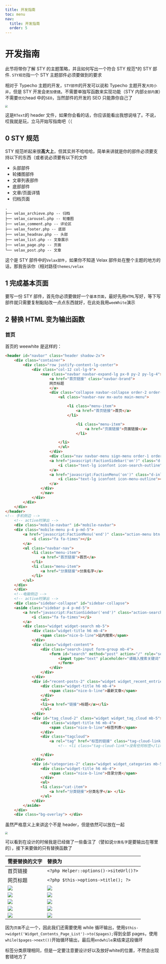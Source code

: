 ```yaml
---
title: 开发指南
toc: menu
nav:
  title: 开发指南
  order: 5
---
```


# 开发指南

此节将带你了解 STY 的主题策略，并且如何写出一个符合 STY 规范\*的 STY 部件. `STY规范`指一个 STY 主题部件必须要做到的要求

相对于 Typecho 主题的开发，`STY部件`的开发可以说和 Typecho 主题开发`大同小异`，但是 STY 开发会`更加便捷`。不需要单独写函数来实现功能（STY 内部`全部内置`）不需要`优化`head 中的`SEO`，当然部件的开发的 SEO 只能靠你自己了

<img src="https://https://cdn.my-api.cn/user/w/asset-pic-gitee/20210921072345.png" style="zoom: 50%">

这是`RText`的 header 文件，如果你会看的话，你应该能看出我想说啥了。不说，哎我就是玩，立马开始写指南吧（（

## 0 STY 规范

STY 规范听起来很**高大上**，但其实并不哈哈哈，简单来讲就是你的部件必须要支持以下的东西（或者说必须要有以下的文件

- 头部部件
- 轮播图部件
- 文章列表部件
- 底部部件
- 文章/页面详情
- 归档页面

```tree
.
├── velax_archieve.php -- 归档
├── velax_carousel.php -- 轮播图
├── velax_comment.php -- 评论区
├── velax_footer.php -- 底部
├── velax_headnav.php -- 头部
├── velax_list.php -- 文章展示
├── velax_page.php -- 页面
└── velax_post.php -- 文章
```

这个是 STY 部件中的`Velax部件`，如果你不知道 Velax 部件处在整个主题的地方的话，那我告诉你（相对路径`themes/velax`

## 1 完成基本页面

要写一份 STY 部件，首先你必须要做好一个`基本页面`，最好先用`HTML`写好，等下写部件就只需要复制黏贴改一点点东西就好，在此处我用`weeWhite`演示

## 2 替换 HTML 变为输出函数

### 首页

首页的 weewhite 是这样的：

```html
<header id="navbar" class="header shadow-2x">
    <div class="container">
        <div class="row justify-content-lg-center">
            <div class="col-12 col-lg-9">
                <nav class="navbar navbar-expand-lg px-0 py-2 py-lg-4">
                    <a href="首页链接" class="navbar-brand">
                    网页标题
                    </a>
                    <div class="collapse navbar-collapse order-2 order-lg-1">
                        <ul class="navbar-nav mx-auto main-menu">

                            <li class="menu-item">
                                <a href="首页链接">首页</a>
                            </li>

                                <li class="menu-item">
                                    <a href="页面链接">页面链接</a>
                                </li>

                        </li>
                        </ul>
                    </div>
                    <div class="nav navbar-menu sign-menu order-1 order-lg-2">
                    <a href="javascript:FactionSidebar('on')" class="d-inline-block action-search action-sidebar" id="action-sidebar">
                        <i class="text-lg iconfont icon-search-outline"></i>
                    </a>
                    <a href="javascript:FactionMenu('on')" class="d-inline-block d-lg-none action-menu pl-4" id="action-menu">
                        <i class="text-lg iconfont icon-menu-outline"></i>
                    </a>
                </div>
                </nav>
            </div>
        </div>
    </div>
</header>
<!-- 手机侧边 -->
    <!-- active时弹出 -->
    <div class="mobile-navbar" id="mobile-navbar">
    <div class="mobile-menu p-4 p-md-5">
        <a href="javascript:FactionMenu('end')" class="action-menu btn btn-light px-2 mb-4" id="action-menu">
            <i class="fa fa-times"></i>
        </a>
        <ul class="navbar-nav">
            <li class="menu-item">
                <a href="首页链接">首页</a>
            </li>
            <li class="menu-item">
                <a href="分类链接">分类名字</a>
            </li>
        </ul>
    </div>
    </div>
    <!--电脑侧边 -->
    <!-- active时弹出 -->
    <div class="sidebar-collapse" id="sidebar-collapse">
    <aside class="sidebar p-4 p-md-5">
        <a href="javascript:FactionSidebar('end')" class="action-search btn btn-light px-2 mb-4" id="action-search">
            <i class="fa fa-times"></i>
        </a>
        <div class="widget widget-search mb-5">
            <div class="widget-title h6 mb-4">
                <span class="nice-b-line">站内搜索</span>
            </div>
            <div class="widget-content">
                <div class="search-input form-group mb-4">
                    <form id="search" method="post" action="/" role="search">
                        <input type="text" placeholder="请输入搜索关键词" class="form-control" name="s">
                        </form>
                    </div>
                </div>
            </div>
            <div id="recent-posts-2" class="widget widget_recent_entries mb-5">
                <div class="widget-title h6 mb-4">
                    <span class="nice-b-line">最新文章</span>
                </div>
                <ul>
                <li><a href="链接">标题</a></li>
                </ul>
            </div>
            <div id="tag_cloud-2" class="widget widget_tag_cloud mb-5">
                <div class="widget-title h6 mb-4">
                    <span class="nice-b-line">标签列表</span>
                </div>
                <div class="tagcloud">
                    <a rel="tag" href="标签的链接" class="tag-cloud-link">标签的名字</a>
                        <!-- <li class="tag-cloud-link">没有任何标签</li> -->

                </div>
            </div>
            <div id="categories-2" class="widget widget_categories mb-5">
                <div class="widget-title h6 mb-4">
                    <span class="nice-b-line">目录分类</span>
                </div>
                <ul>
                <li class="cat-item">
                    <a href="分类链接">分类名字</a> </li>
                </ul>
            </div>
        </aside>
    </div>
    <div class="bg-overlay"> </div>
```

虽然严格意义上来讲这个不是 header，但是依然可以放在一起

<img src="https://https://cdn.my-api.cn/user/w/asset-pic-gitee/20210921073511.png" style="zoom: 50%">

可以看到在设计的时候我是已经做了一些备注了（譬如说`分类名字`是要输出在哪里的），接下来要做的只有替换函数了

| 需要替换的文字                                                               | 替换为                                                                       |
| :--------------------------------------------------------------------------- | :--------------------------------------------------------------------------- |
| 首页链接                                                                     | `<?php Helper::options()->siteUrl()?>`                                       |
| 网页标题                                                                     | `<?php $this->options->title(); ?>`                                          |
| ![](https://https://cdn.my-api.cn/user/w/asset-pic-gitee/20210921074347.png) | ![](https://https://cdn.my-api.cn/user/w/asset-pic-gitee/20210921074414.png) |
| ![](https://https://cdn.my-api.cn/user/w/asset-pic-gitee/20210921074737.png) | ![](https://https://cdn.my-api.cn/user/w/asset-pic-gitee/20210921074837.png) |
| ![](https://https://cdn.my-api.cn/user/w/asset-pic-gitee/20210921074942.png) | ![](https://https://cdn.my-api.cn/user/w/asset-pic-gitee/20210921075002.png) |
| ![](https://https://cdn.my-api.cn/user/w/asset-pic-gitee/20210921075051.png) | ![](https://https://cdn.my-api.cn/user/w/asset-pic-gitee/20210921075110.png) |
| ![](https://https://cdn.my-api.cn/user/w/asset-pic-gitee/20210921075128.png) | ![](https://https://cdn.my-api.cn/user/w/asset-pic-gitee/20210921075143.png) |

因为`页面`不止一个，因此我们还需要使用 while 循环输出，使用`$this->widget('Widget_Contents_Page_List')->to($pages);`得到全部 pages，使用`while($pages->next())`开始循环输出，最后用`endwhile`来结束这段循环

<Alert type="error">
    标签分类原理相同，但是一定要注意要设计好以及放好white的位置，不然会出现套错地方了
</Alert>
